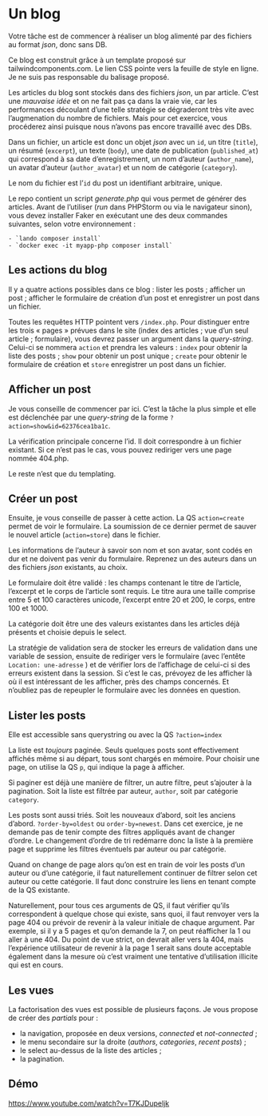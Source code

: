 # Un blog

Votre tâche est de commencer à réaliser un blog alimenté par des fichiers au format *json*, donc sans DB.

Ce blog est construit grâce à un template proposé sur tailwindcomponents.com. Le lien CSS pointe vers la feuille de style en ligne. Je ne suis pas responsable du balisage proposé.

Les articles du blog sont stockés dans des fichiers *json*, un par article. C’est une *mauvaise idée* et on ne fait pas ça dans la vraie vie, car les performances découlant d’une telle stratégie se dégraderont très vite avec l’augmenation du nombre de fichiers. Mais pour cet exercice, vous procéderez ainsi puisque nous n’avons pas encore travaillé avec des DBs.  

Dans un fichier, un article est donc un objet *json* avec un `id`, un titre (`title`), un résumé (`excerpt`), un texte (`body`), une date de publication (`published_at`) qui correspond à sa date d’enregistrement, un nom d’auteur (`author_name`), un avatar d’auteur (`author_avatar`) et un nom de catégorie (`category`).

Le nom du fichier est l’`id` du post un identifiant arbitraire, unique.

Le repo contient un script *generate.php* qui vous permet de générer des articles. Avant de l’utiliser (*run* dans PHPStorm ou via le navigateur sinon), vous devez installer Faker en exécutant une des deux commandes suivantes, selon votre environnement :

	- `lando composer install` 
	- `docker exec -it myapp-php composer install`

## Les actions du blog

Il y a quatre actions possibles dans ce blog : lister les posts ; afficher un post ; afficher le formulaire de création d’un post et enregistrer un post dans un fichier. 

Toutes les requêtes HTTP pointent vers `/index.php`. Pour distinguer entre les trois « pages » prévues dans le site (index des articles ; vue d’un seul article ; formulaire), vous devrez passer un argument dans la *query-string*. Celui-ci se nommera `action` et prendra les valeurs : `index` pour obtenir la liste des posts ; `show` pour obtenir un post unique ; `create` pour obtenir le formulaire de création et `store` enregistrer un post dans un fichier.

## Afficher un post

Je vous conseille de commencer par ici. C’est la tâche la plus simple et elle est déclenchée par une *query-string* de la forme `?action=show&id=62376cea1ba1c`. 

La vérification principale concerne l’id. Il doit correspondre à un fichier existant. Si ce n’est pas le cas, vous pouvez rediriger vers une page nommée 404.php. 

Le reste n’est que du templating.

## Créer un post

Ensuite, je vous conseille de passer à cette action. La QS `action=create` permet de voir le formulaire. La soumission de ce dernier permet de sauver le nouvel article (`action=store`) dans le fichier. 

Les informations de l’auteur à savoir son nom et son avatar, sont codés en dur et ne doivent pas venir du formulaire. Reprenez un des auteurs dans un des fichiers *json* existants, au choix.

Le formulaire doit être validé : les champs contenant le titre de l’article, l’excerpt et le corps de l’article sont requis. Le titre aura une taille comprise entre 5 et 100 caractères unicode, l’excerpt entre 20 et 200, le corps, entre 100 et 1000. 

La catégorie doit être une des valeurs existantes dans les articles déjà présents et choisie depuis le select.

La stratégie de validation sera de stocker les erreurs de validation dans une variable de session, ensuite de rediriger vers le formulaire (avec l’entête `Location: une-adresse` ) et de vérifier lors de l’affichage de celui-ci si des erreurs existent dans la session. Si c’est le cas, prévoyez de les afficher là où il est intéressant de les afficher, près des champs concernés. Et n’oubliez pas de repeupler le formulaire avec les données en question.

## Lister les posts

Elle est accessible sans querystring ou avec la QS `?action=index`

La liste est *toujours* paginée. Seuls quelques posts sont effectivement affichés même si au départ, tous sont chargés en mémoire. Pour choisir une page, on utilise la QS `p`, qui indique la page à afficher.

Si paginer est déjà une manière de filtrer, un autre filtre, peut s’ajouter à la pagination. Soit la liste est filtrée par auteur, `author`, soit par catégorie `category`.  

Les posts sont aussi triés. Soit les nouveaux d’abord, soit les anciens d’abord. `?order-by=oldest` ou `order-by=newest`. Dans cet exercice, je ne demande pas de tenir compte des filtres appliqués avant de changer d’ordre. Le changement d’ordre de tri redémarre donc la liste à la première page et supprime les filtres éventuels par auteur ou par catégorie. 

Quand on change de page alors qu’on est en train de voir les posts d’un auteur ou d’une catégorie, il faut naturellement continuer de filtrer selon cet auteur ou cette catégorie. Il faut donc construire les liens en tenant compte de la QS existante.

Naturellement, pour tous ces arguments de QS, il faut vérifier qu’ils correspondent à quelque chose qui existe, sans quoi, il faut renvoyer vers la page 404 ou prévoir de revenir à la valeur initiale de chaque argument. Par exemple, si il y a 5 pages et qu’on demande la 7, on peut réafficher la 1 ou aller à une 404. Du point de vue strict, on devrait aller vers la 404, mais l’expérience utilisateur de revenir à la page 1 serait sans doute acceptable également dans la mesure où c’est vraiment une tentative d’utilisation illicite qui est en cours.

## Les vues

La factorisation des vues est possible de plusieurs façons. Je vous propose de créer des *partials* pour :

- la navigation, proposée en deux versions, *connected* et *not-connected* ;
- le menu secondaire sur la droite (*authors*, *categories*, *recent posts*) ;
- le select au-dessus de la liste des articles ;
- la pagination.

## Démo

https://www.youtube.com/watch?v=T7KJDupeljk
